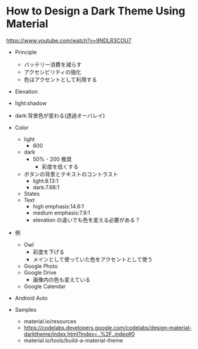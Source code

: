 #  How to Design a Dark Theme Using Material

https://www.youtube.com/watch?v=9NDLR3COU7

* Principle
  * バッテリー消費を減らす
  * アクセシビリティの強化
  * 色はアクセントとして利用する

 * Elevation
  * light:shadow
  * dark:背景色が変わる(透過オーバレイ)

* Color
  * light
    * 600
  * dark
    * 50% - 200 推奨
      * 彩度を低くする
  * ボタンの背景とテキストのコントラスト
    * light:8.13:1
    * dark:7.68:1
  * States
  * Text
    * high emphasis:14.6:1
    * medium emphasis:7.9:1
    * elevation の違いでも色を変える必要がある？

* 例
  * Owl
    * 彩度を下げる
    * メインとして使っていた色をアクセントとして使う
  * Google Photo
  * Google Drive
    * 画像内の色も変えている
  * Google Calendar

* Android Auto

* Samples
  * material.io/resources
  * https://codelabs.developers.google.com/codelabs/design-material-darktheme/index.html?index=..%2F..index#0
  * material.io/tools/build-a-material-theme
